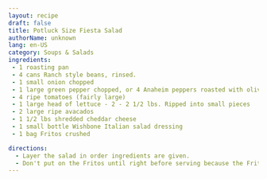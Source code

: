 ```yaml
---
layout: recipe
draft: false
title: Potluck Size Fiesta Salad
authorName: unknown
lang: en-US
category: Soups & Salads
ingredients:
 - 1 roasting pan
 - 4 cans Ranch style beans, rinsed.
 - 1 small onion chopped
 - 1 large green pepper chopped, or 4 Anaheim peppers roasted with olive oil, peeled and chopped.
 - 4 ripe tomatoes (fairly large)
 - 1 large head of lettuce - 2 - 2 1/2 lbs. Ripped into small pieces
 - 2 large ripe avacados
 - 1 1/2 lbs shredded cheddar cheese
 - 1 small bottle Wishbone Italian salad dressing
 - 1 bag Fritos crushed

directions:
  - Layer the salad in order ingredients are given.
  - Don't put on the Fritos until right before serving because the Fritos will get mushy after refrigeration.
---
```

